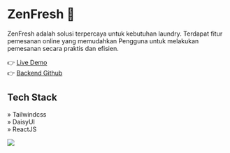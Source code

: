 # ZenFresh 🧼 

ZenFresh adalah solusi terpercaya untuk kebutuhan laundry. Terdapat fitur pemesanan online yang memudahkan Pengguna untuk melakukan pemesanan secara praktis dan efisien.

👉 [Live Demo](https://zenfresh.netlify.app/)
<br/>
👉 [Backend Github](https://github.com/jihadable/zenfresh-be/)

## Tech Stack
» Tailwindcss
<br/>
» DaisyUI
<br/>
» ReactJS 

<img src="https://umarjihad.netlify.app/pic/zenfresh.png" />
